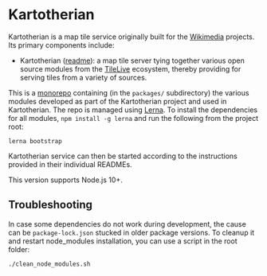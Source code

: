 # Kartotherian 

Kartotherian is a map tile service originally built for the [Wikimedia](https://www.wikimedia.org/) projects. Its primary components include:
* Kartotherian ([readme](packages/kartotherian/README.md)): a map tile server tying together various open source modules from the [TileLive](https://github.com/mapbox/tilelive) ecosystem, thereby providing for serving tiles from a variety of sources.

This is a [monorepo](https://en.wikipedia.org/wiki/Monorepo) containing (in the `packages/` subdirectory) the various modules developed as part of the Kartotherian project and used in Kartotherian. The repo is managed using [Lerna](https://github.com/lerna/lerna). To install the dependencies for all modules, `npm install -g lerna` and run the following from the project root:

```
lerna bootstrap
```

Kartotherian service can then be started according to the instructions provided in their individual READMEs.

This version supports Node.js 10+.

## Troubleshooting

In case some dependencies do not work during development, the cause can be `package-lock.json` stucked in older package versions. To cleanup it and restart node_modules installation, you can use a script in the root folder:

```
./clean_node_modules.sh
```
